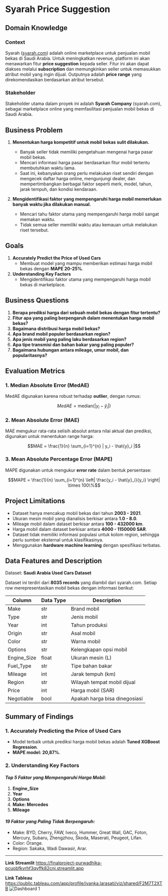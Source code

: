 # Syarah Price Suggestion

## Domain Knowledge

### Context
Syarah ([syarah.com](https://syarah.com)) adalah online marketplace untuk penjualan mobil bekas di Saudi Arabia. Untuk meningkatkan revenue, platform ini akan menawarkan fitur **price suggestion** kepada seller. Fitur ini akan dapat diakses melalui **subscription** dan memungkinkan seller untuk memasukkan atribut mobil yang ingin dijual. Outputnya adalah **price range** yang direkomendasikan berdasarkan atribut tersebut.

### Stakeholder
Stakeholder utama dalam proyek ini adalah **Syarah Company** (syarah.com), sebagai marketplace online yang memfasilitasi penjualan mobil bekas di Saudi Arabia.

## Business Problem

1. **Menentukan harga kompetitif untuk mobil bekas sulit dilakukan.**
   - Banyak seller tidak memiliki pengetahuan mengenai harga pasar mobil bekas.
   - Mencari informasi harga pasar berdasarkan fitur mobil tertentu membutuhkan waktu lama.
   - Saat ini, kebanyakan orang perlu melakukan riset sendiri dengan mengecek daftar harga online, mengunjungi dealer, dan mempertimbangkan berbagai faktor seperti merk, model, tahun, jarak tempuh, dan kondisi kendaraan.

2. **Mengidentifikasi faktor yang mempengaruhi harga mobil memerlukan banyak waktu jika dilakukan manual.**
   - Mencari tahu faktor utama yang mempengaruhi harga mobil sangat memakan waktu.
   - Tidak semua seller memiliki waktu atau kemauan untuk melakukan riset tersebut.

## Goals
1. **Accurately Predict the Price of Used Cars**
   - Membuat model yang mampu memberikan estimasi harga mobil bekas dengan **MAPE 20-25%**.
2. **Understanding Key Factors**
   - Mengidentifikasi faktor utama yang mempengaruhi harga mobil bekas di marketplace.

## Business Questions
1. **Berapa prediksi harga dari sebuah mobil bekas dengan fitur tertentu?**
2. **Fitur apa yang paling berpengaruh dalam menentukan harga mobil bekas?**
3. **Bagaimana distribusi harga mobil bekas?**
4. **Apa brand mobil populer berdasarkan region?**
5. **Apa jenis mobil yang paling laku berdasarkan region?**
6. **Apa tipe transmisi dan bahan bakar yang paling populer?**
7. **Bagaimana hubungan antara mileage, umur mobil, dan popularitasnya?**

## Evaluation Metrics

### 1. Median Absolute Error (MedAE)
MedAE digunakan karena robust terhadap **outlier**, dengan rumus:
```math
MedAE = \text{median}(| y_i - \hat{y}_i |)
```

### 2. Mean Absolute Error (MAE)
MAE mengukur rata-rata selisih absolut antara nilai aktual dan prediksi, digunakan untuk menentukan range harga:
```math
MAE = \frac{1}{n} \sum_{i=1}^{n} | y_i - \hat{y}_i |
```

### 3. Mean Absolute Percentage Error (MAPE)
MAPE digunakan untuk mengukur **error rate** dalam bentuk persentase:
```math
MAPE = \frac{1}{n} \sum_{i=1}^{n} \left| \frac{y_i - \hat{y}_i}{y_i} \right| \times 100\%
```

## Project Limitations
- Dataset hanya mencakup mobil bekas dari tahun **2003 - 2021**.
- Ukuran mesin mobil yang dianalisis berkisar antara **1.0 - 8.0**.
- Mileage mobil dalam dataset berkisar antara **100 - 432000 km**.
- Harga mobil dalam dataset berkisar antara **4000 - 1150000 SAR**.
- Dataset tidak memiliki informasi populasi untuk kolom region, sehingga perlu sumber eksternal untuk klasifikasinya.
- Menggunakan **hardware machine learning** dengan spesifikasi terbatas.

## Data Features and Description

Dataset: **Saudi Arabia Used Cars Dataset**

Dataset ini terdiri dari **8035 records** yang diambil dari syarah.com. Setiap row merepresentasikan mobil bekas dengan informasi berikut:

| Column       | Data Type | Description |
|-------------|----------|-------------|
| Make        | str      | Brand mobil |
| Type        | str      | Jenis mobil |
| Year        | int      | Tahun produksi |
| Origin      | str      | Asal mobil |
| Color       | str      | Warna mobil |
| Options     | str      | Kelengkapan opsi mobil |
| Engine_Size | float    | Ukuran mesin (L) |
| Fuel_Type   | str      | Tipe bahan bakar |
| Mileage     | int      | Jarak tempuh (km) |
| Region      | str      | Wilayah tempat mobil dijual |
| Price       | int      | Harga mobil (SAR) |
| Negotiable  | bool     | Apakah harga bisa dinegosiasi |

## Summary of Findings

### 1. Accurately Predicting the Price of Used Cars
- Model terbaik untuk prediksi harga mobil bekas adalah **Tuned XGBoost Regression**.
- **MAPE model: 20,87%**.

### 2. Understanding Key Factors
#### *Top 5 Faktor yang Mempengaruhi Harga Mobil:*
1. **Engine_Size**
2. **Year**
3. **Options**
4. **Make: Mercedes**
5. **Mileage**

#### *19 Faktor yang Paling Tidak Berpengaruh:*
- Make: BYD, Cherry, FAW, Iveco, Hummer, Great Wall, GAC, Foton, Mercury, Subaru, Zhengzhou, Škoda, Maserati, Peugeot, Lifan.
- Color: Orange.
- Region: Sakaka, Wadi Dawasir, Arar.

---
**Link Streamlit**
https://finalproject-purwadhika-pcuobfkvrhf3qyffk82cnj.streamlit.app

**Link Tableau**
https://public.tableau.com/app/profile/ivanka.larasati/viz/shared/F2M7T2XTB
![Dashboard 1](https://github.com/user-attachments/assets/85381308-321a-4bc9-93a5-d508416fba8b)

